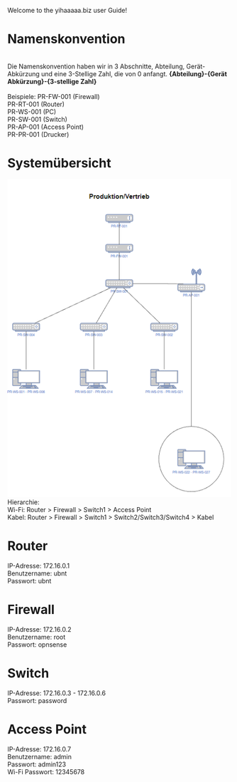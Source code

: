 Welcome to the yihaaaaa.biz user Guide!

# Namenskonvention
\
Die Namenskonvention haben wir in 3 Abschnitte, Abteilung, Gerät-Abkürzung und eine 3-Stellige Zahl, die von 0 anfangt.
**{Abteilung}-{Gerät Abkürzung}-{3-stellige Zahl}**\
\
Beispiele:
PR-FW-001 (Firewall)\
PR-RT-001 (Router)\
PR-WS-001 (PC)\
PR-SW-001 (Switch)\
PR-AP-001 (Access Point)\
PR-PR-001 (Drucker)

# Systemübersicht
![](https://github.com/InCrafter/yihaaaaa.biz/blob/main/Planungsarbeiten/Netzwerkplan.png)\
Hierarchie:\
Wi-Fi: Router > Firewall > Switch1 > Access Point\
Kabel: Router > Firewall > Switch1 > Switch2/Switch3/Switch4 > Kabel

# Router
IP-Adresse: 172.16.0.1\
Benutzername: ubnt\
Passwort: ubnt

# Firewall
IP-Adresse: 172.16.0.2\
Benutzername: root\
Passwort: opnsense

# Switch
IP-Adresse: 172.16.0.3 - 172.16.0.6\
Passwort: password

# Access Point
IP-Adresse: 172.16.0.7\
Benutzername: admin\
Passwort: admin123\
Wi-Fi Passwort: 12345678
